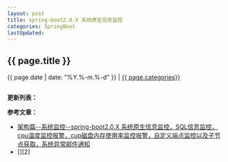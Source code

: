 ```yaml
---
layout: post
title: spring-boot2.0.X 系统原生信息监控
categories: SpringBoot
lastUpdated:
---
```


## {{ page.title }}

{{ page.date | date: "%Y.%-m.%-d" }} | <a href="/archive#{{ page.categories }}">{{ page.categories}}</a>


```

```


**更新列表：**



**参考文章：**

* [架构篇--系统监控--spring-boot2.0.X 系统原生信息监控，SQL信息监控，cpu温度监控报警，cup磁盘内存使用率监控报警，自定义端点监控以及子节点获取，系统异常邮件通知][1]
* [][2]

[1]: https://blog.csdn.net/smd2575624555/article/details/80453935